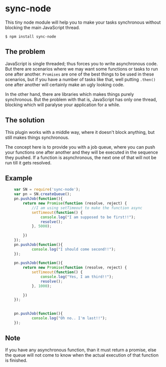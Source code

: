 # sync-node

This tiny node module will help you to make your tasks synchronous without blocking the main JavaScript thread.

	$ npm install sync-node

## The problem
JavaScript is single threaded; thus forces you to write asynchronous code. But there are scenarios where we may want some functions or tasks to run one after another. `Promises` are one of the best things to be used in these scenarios, but if you have a number of tasks like that, well putting `.then()` one after another will certainly make an ugly looking code.

In the other hand, there are libraries which makes things purely synchronous. But the problem with that is, JavaScript has only one thread, blocking which will paralyse your application for a while.

## The solution
This plugin works with a middle way, where it doesn't block anything, but still makes things synchronous.

The concept here is to provide you with a job queue, where you can push your functions one after another and they will be executed in the sequence they pushed. If a function is asynchronous, the next one of that will not be run till it gets resolved.

## Example
```javascript
	var SN = require('sync-node');
	var pn = SN.createQueue();
	pn.pushJob(function(){
		return new Promise(function (resolve, reject) {
			//I am using setTimeout to make the function async
			setTimeout(function() {
				console.log("I am supposed to be first!!");
				resolve();
			}, 5000);
	
		})
	});
	pn.pushJob(function(){
	        console.log("I should come second!!");
	});
	
	pn.pushJob(function(){
		return new Promise(function (resolve, reject) {
			setTimeout(function() {
				console.log("Yes, I am third!!");
				resolve();
			}, 1000);
	
		})
	});
	
	
	pn.pushJob(function(){
	        console.log("Oh no.. I'm last!!");
	});
```
## Note
If you have any asynchronous function, than it must return a promise, else the queue will not come to know when the actual execution of that function is finished.